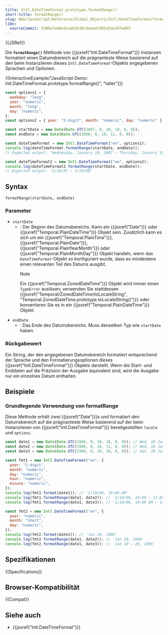 ```yaml
---
title: Intl.DateTimeFormat.prototype.formatRange()
short-title: formatRange()
slug: Web/JavaScript/Reference/Global_Objects/Intl/DateTimeFormat/formatRange
l10n:
  sourceCommit: 5206afe08e91add1b39cdeaa47d95a5da347a065
---
```


{{JSRef}}

Die **`formatRange()`** Methode von {{jsxref("Intl.DateTimeFormat")}} Instanzen formatiert einen Datumsbereich auf die prägnanteste Weise basierend auf den beim Instanziieren dieses `Intl.DateTimeFormat`-Objekts angegebenen Sprachen und Optionen.

{{InteractiveExample("JavaScript Demo: Intl.DateTimeFormat.prototype.formatRange()", "taller")}}

```js interactive-example
const options1 = {
  weekday: "long",
  year: "numeric",
  month: "long",
  day: "numeric",
};
const options2 = { year: "2-digit", month: "numeric", day: "numeric" };

const startDate = new Date(Date.UTC(2007, 0, 10, 10, 0, 0));
const endDate = new Date(Date.UTC(2008, 0, 10, 11, 0, 0));

const dateTimeFormat = new Intl.DateTimeFormat("en", options1);
console.log(dateTimeFormat.formatRange(startDate, endDate));
// Expected output: "Wednesday, January 10, 2007 – Thursday, January 10, 2008"

const dateTimeFormat2 = new Intl.DateTimeFormat("en", options2);
console.log(dateTimeFormat2.formatRange(startDate, endDate));
// Expected output: "1/10/07 – 1/10/08"
```

## Syntax

```js-nolint
formatRange(startDate, endDate)
```

### Parameter

- `startDate`
  - : Der Beginn des Datumsbereichs. Kann ein {{jsxref("Date")}} oder {{jsxref("Temporal.PlainDateTime")}} Objekt sein. Zusätzlich kann es sich um ein {{jsxref("Temporal.PlainTime")}}, {{jsxref("Temporal.PlainDate")}}, {{jsxref("Temporal.PlainYearMonth")}} oder {{jsxref("Temporal.PlainMonthDay")}} Objekt handeln, wenn das `DateTimeFormat`-Objekt so konfiguriert wurde, dass es mindestens einen relevanten Teil des Datums ausgibt.
    > [!NOTE]
    > Ein {{jsxref("Temporal.ZonedDateTime")}} Objekt wird immer einen `TypeError` auslösen; verwenden Sie stattdessen {{jsxref("Temporal/ZonedDateTime/toLocaleString", "Temporal.ZonedDateTime.prototype.toLocaleString()")}} oder konvertieren Sie es in ein {{jsxref("Temporal.PlainDateTime")}} Objekt.
- `endDate`
  - : Das Ende des Datumsbereichs. Muss denselben Typ wie `startDate` haben.

### Rückgabewert

Ein String, der den angegebenen Datumsbereich formatiert entsprechend der Sprache und den Formatierungsoptionen dieses {{jsxref("Intl.DateTimeFormat")}} Objekts darstellt. Wenn die Start- und Enddaten auf die Präzision der Ausgabe äquivalent sind, wird die Ausgabe nur ein einzelnes Datum enthalten.

## Beispiele

### Grundlegende Verwendung von formatRange

Diese Methode erhält zwei {{jsxref("Date")}}s und formatiert den Datumsbereich auf die prägnanteste Weise basierend auf der beim Instanziieren von {{jsxref("Intl.DateTimeFormat")}} bereitgestellten `locale` und `options`.

```js
const date1 = new Date(Date.UTC(1906, 0, 10, 10, 0, 0)); // Wed, 10 Jan 1906 10:00:00 GMT
const date2 = new Date(Date.UTC(1906, 0, 10, 11, 0, 0)); // Wed, 10 Jan 1906 11:00:00 GMT
const date3 = new Date(Date.UTC(1906, 0, 20, 10, 0, 0)); // Sat, 20 Jan 1906 10:00:00 GMT

const fmt1 = new Intl.DateTimeFormat("en", {
  year: "2-digit",
  month: "numeric",
  day: "numeric",
  hour: "numeric",
  minute: "numeric",
});
console.log(fmt1.format(date1)); // '1/10/06, 10:00 AM'
console.log(fmt1.formatRange(date1, date2)); // '1/10/06, 10:00 – 11:00 AM'
console.log(fmt1.formatRange(date1, date3)); // '1/10/06, 10:00 AM – 1/20/07, 10:00 AM'

const fmt2 = new Intl.DateTimeFormat("en", {
  year: "numeric",
  month: "short",
  day: "numeric",
});
console.log(fmt2.format(date1)); // 'Jan 10, 1906'
console.log(fmt2.formatRange(date1, date2)); // 'Jan 10, 1906'
console.log(fmt2.formatRange(date1, date3)); // 'Jan 10 – 20, 1906'
```

## Spezifikationen

{{Specifications}}

## Browser-Kompatibilität

{{Compat}}

## Siehe auch

- {{jsxref("Intl.DateTimeFormat")}}
